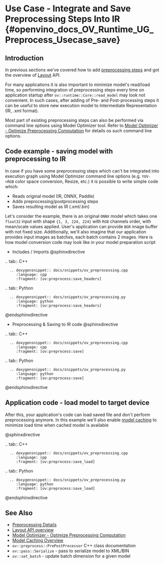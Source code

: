 # Use Case - Integrate and Save Preprocessing Steps Into IR {#openvino_docs_OV_Runtime_UG_Preprocess_Usecase_save}

## Introduction

In previous sections we've covered how to add [preprocessing steps](./preprocessing_details.md) and got the overview of [Layout](./layout_overview.md) API.

For many applications it is also important to minimize model's read/load time, so performing integration of preprocessing steps every time on application startup after `ov::runtime::Core::read_model` may look not convenient. In such cases, after adding of Pre- and Post-processing steps it can be useful to store new execution model to Intermediate Representation (IR, .xml format).

Most part of existing preprocessing steps can also be performed via command line options using Model Optimizer tool. Refer to [Model Optimizer - Optimize Preprocessing Computation](../MO_DG/prepare_model/Additional_Optimizations.md) for details os such command line options.

## Code example - saving model with preprocessing to IR

In case if you have some preprocessing steps which can't be integrated into execution graph using Model Optimizer command line options (e.g. `YUV->RGB` color space conversion, Resize, etc.) it is possible to write simple code which:
 - Reads original model (IR, ONNX, Paddle)
 - Adds preprocessing/postprocessing steps
 - Saves resulting model as IR (.xml/.bin)

Let's consider the example, there is an original `ONNX` model which takes one `float32` input with shape `{1, 3, 224, 224}` with `RGB` channels order, with mean/scale values applied. User's application can provide `BGR` image buffer with not fixed size. Additionally, we'll also imagine that our application provides input images as batches, each batch contains 2 images. Here is how model conversion code may look like in your model preparation script

- Includes / Imports
@sphinxdirective

.. tab:: C++

      .. doxygensnippet:: docs/snippets/ov_preprocessing.cpp
         :language: cpp
         :fragment: [ov:preprocess:save_headers]

.. tab:: Python

      .. doxygensnippet:: docs/snippets/ov_preprocessing.py
         :language: python
         :fragment: [ov:preprocess:save_headers]

@endsphinxdirective

- Preprocessing & Saving to IR code
@sphinxdirective

.. tab:: C++

      .. doxygensnippet:: docs/snippets/ov_preprocessing.cpp
         :language: cpp
         :fragment: [ov:preprocess:save]

.. tab:: Python

      .. doxygensnippet:: docs/snippets/ov_preprocessing.py
         :language: python
         :fragment: [ov:preprocess:save]

@endsphinxdirective


## Application code - load model to target device

After this, your application's code can load saved file and don't perform preprocessing anymore. In this example we'll also enable [model caching](./Model_caching_overview.md) to minimize load time when cached model is available

@sphinxdirective

.. tab:: C++

      .. doxygensnippet:: docs/snippets/ov_preprocessing.cpp
         :language: cpp
         :fragment: [ov:preprocess:save_load]

.. tab:: Python

      .. doxygensnippet:: docs/snippets/ov_preprocessing.py
         :language: python
         :fragment: [ov:preprocess:save_load]

@endsphinxdirective


## See Also
* [Preprocessing Details](./preprocessing_details.md)
* [Layout API overview](./layout_overview.md)
* [Model Optimizer - Optimize Preprocessing Computation](../MO_DG/prepare_model/Additional_Optimizations.md)
* [Model Caching Overview](./Model_caching_overview.md)
* <code>ov::preprocess::PrePostProcessor</code> C++ class documentation
* <code>ov::pass::Serialize</code> - pass to serialize model to XML/BIN
* <code>ov::set_batch</code> - update batch dimension for a given model